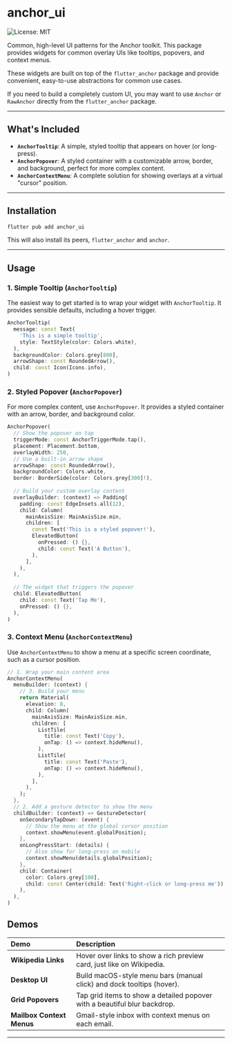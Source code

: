 # anchor_ui

![License: MIT](https://img.shields.io/badge/License-MIT-yellow.svg)

Common, high-level UI patterns for the Anchor toolkit. This package provides widgets for common overlay UIs like tooltips, popovers, and context menus.

These widgets are built on top of the `flutter_anchor` package and provide convenient, easy-to-use abstractions for common use cases.

If you need to build a completely custom UI, you may want to use `Anchor` or `RawAnchor` directly from the `flutter_anchor` package.

-----

## What's Included

* **`AnchorTooltip`**: A simple, styled tooltip that appears on hover (or long-press).
* **`AnchorPopover`**: A styled container with a customizable arrow, border, and background, perfect for more complex content.
* **`AnchorContextMenu`**: A complete solution for showing overlays at a virtual "cursor" position.

-----
## Installation

```bash
flutter pub add anchor_ui
```

This will also install its peers, `flutter_anchor` and `anchor`.

-----

## Usage

### 1. Simple Tooltip (`AnchorTooltip`)

The easiest way to get started is to wrap your widget with `AnchorTooltip`. It provides sensible defaults, including a hover trigger.

```dart
AnchorTooltip(
  message: const Text(
    'This is a simple tooltip',
    style: TextStyle(color: Colors.white),
  ),
  backgroundColor: Colors.grey[800],
  arrowShape: const RoundedArrow(),
  child: const Icon(Icons.info),
)
```

### 2. Styled Popover (`AnchorPopover`)

For more complex content, use `AnchorPopover`. It provides a styled container with an arrow, border, and background color.

```dart
AnchorPopover(
  // Show the popover on tap
  triggerMode: const AnchorTriggerMode.tap(),
  placement: Placement.bottom,
  overlayWidth: 250,
  // Use a built-in arrow shape
  arrowShape: const RoundedArrow(),
  backgroundColor: Colors.white,
  border: BorderSide(color: Colors.grey[300]!),
  
  // Build your custom overlay content
  overlayBuilder: (context) => Padding(
    padding: const EdgeInsets.all(12),
    child: Column(
      mainAxisSize: MainAxisSize.min,
      children: [
        const Text('This is a styled popover!'),
        ElevatedButton(
          onPressed: () {},
          child: const Text('A Button'),
        ),
      ],
    ),
  ),
  
  // The widget that triggers the popover
  child: ElevatedButton(
    child: const Text('Tap Me'),
    onPressed: () {},
  ),
)
```

### 3. Context Menu (`AnchorContextMenu`)

Use `AnchorContextMenu` to show a menu at a specific screen coordinate, such as a cursor position.

```dart
// 1. Wrap your main content area
AnchorContextMenu(
  menuBuilder: (context) {
    // 3. Build your menu
    return Material(
      elevation: 8,
      child: Column(
        mainAxisSize: MainAxisSize.min,
        children: [
          ListTile(
            title: const Text('Copy'),
            onTap: () => context.hideMenu(),
          ),
          ListTile(
            title: const Text('Paste'),
            onTap: () => context.hideMenu(),
          ),
        ],
      ),
    );
  },
  // 2. Add a gesture detector to show the menu
  childBuilder: (context) => GestureDetector(
    onSecondaryTapDown: (event) {
      // Show the menu at the global cursor position
      context.showMenu(event.globalPosition);
    },
    onLongPressStart: (details) {
      // Also show for long-press on mobile
      context.showMenu(details.globalPosition);
    },
    child: Container(
      color: Colors.grey[100],
      child: const Center(child: Text('Right-click or long-press me')),
    ),
  ),
)
```

## Demos

| Demo | Description |
| :--- | :--- |
| **Wikipedia Links** | Hover over links to show a rich preview card, just like on Wikipedia. |
| **Desktop UI** | Build macOS-style menu bars (manual click) and dock tooltips (hover). |
| **Grid Popovers** | Tap grid items to show a detailed popover with a beautiful blur backdrop. |
| **Mailbox Context Menus** | Gmail-style inbox with context menus on each email. |

-----
